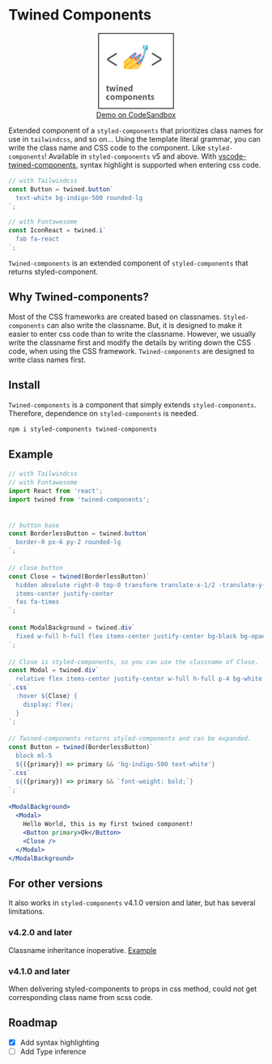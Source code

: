 # Twined Components
<div align="center">
  <img alt="twined-components" src="https://raw.githubusercontent.com/lowfront/vscode-twined-components/master/logo.png" height="150px" />
  <div><a href="https://codesandbox.io/s/friendly-chaplygin-zyqhl?file=/src/App.js">Demo on CodeSandbox</a></div>
</div>


Extended component of a `styled-components` that prioritizes class names for use in `tailwindcss`, and so on...
Using the template literal grammar, you can write the class name and CSS code to the component. Like `styled-components`!
Available in `styled-components` v5 and above.
With [vscode-twined-components](https://marketplace.visualstudio.com/items?itemName=lowfront.vscode-twined-components), syntax highlight is supported when entering css code.


```js
// with Tailwindcss
const Button = twined.button`
  text-white bg-indigo-500 rounded-lg
`;
```

```js
// with Fontawesome
const IconReact = twined.i`
  fab fa-react
`;
```

`Twined-components` is an extended component of `styled-components` that returns styled-component.


## Why Twined-components?
Most of the CSS frameworks are created based on classnames. `Styled-components` can also write the classname. But, it is designed to make it easier to enter css code than to write the classname. However, we usually write the classname first and modify the details by writing down the CSS code, when using the CSS framework. `Twined-components` are designed to write class names first.

## Install
`Twined-components` is a component that simply extends `styled-components`. Therefore, dependence on `styled-components` is needed. 

```bash
npm i styled-components twined-components
```

## Example

```jsx
// with Tailwindcss
// with Fontawesome
import React from 'react';
import twined from 'twined-components';


// button base
const BorderlessButton = twined.button`
  border-0 px-6 py-2 rounded-lg
`;

// close button 
const Close = twined(BorderlessButton)`
  hidden absolute right-0 top-0 transform translate-x-1/2 -translate-y-1/2 w-10 h-10 bg-black text-white rounded-full
  items-center justify-center
  fas fa-times
`;

const ModalBackground = twined.div`
  fixed w-full h-full flex items-center justify-center bg-black bg-opacity-25 box-border p-10
`;

// Close is styled-components, so you can use the classname of Close.
const Modal = twined.div`
  relative flex items-center justify-center w-full h-full p-4 bg-white shadow text-2xl rounded-lg
`.css`
  :hover ${Close} {
    display: flex;
  }
`;

// Twined-components returns styled-components and can be expanded.
const Button = twined(BorderlessButton)`
  block ml-5
  ${({primary}) => primary && 'bg-indigo-500 text-white'}
`.css`
  ${({primary}) => primary && `font-weight: bold;`}
`;

<ModalBackground>
  <Modal>
    Hello World, this is my first twined component!
    <Button primary>Ok</Button>
    <Close />
  </Modal>
</ModalBackground>
```

## For other versions 
It also works in `styled-components` v4.1.0 version and later, but has several limitations.

### v4.2.0 and later
Classname inheritance inoperative. [Example](https://codesandbox.io/s/twined-components-demo-for-v420-or-later-cnn9m)

### v4.1.0 and later
When delivering styled-components to props in css method, could not get corresponding class name from scss code.

## Roadmap
- [x] Add syntax highlighting
- [ ] Add Type inference

